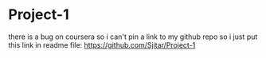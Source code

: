 # Project-1

there is a bug on coursera so i can't pin a link to my github repo so i just put this link in readme file:
https://github.com/Sjitar/Project-1
